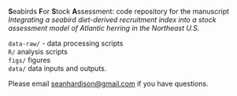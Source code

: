 **S**eabirds **F**or **S**tock **A**ssessment: code repository for the manuscript *Integrating a seabird diet-derived recruitment index into a stock assessment model of Atlantic herring in the Northeast U.S.*

`data-raw/` - data processing scripts  
`R/` analysis scripts  
`figs/` figures  
`data/` data inputs and outputs. 


Please email [seanhardison@gmail.com](seanhardison@gmail.com) if you have questions.

